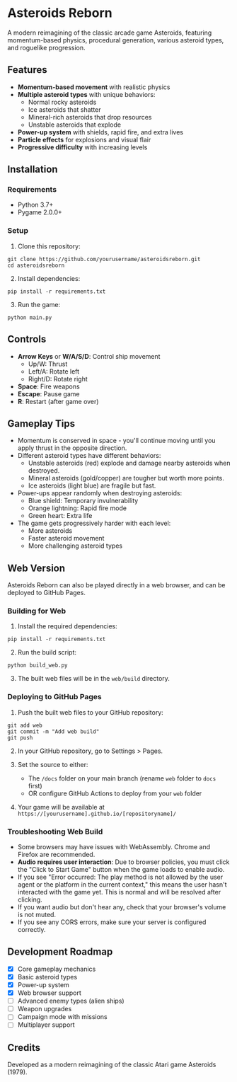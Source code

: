 # Asteroids Reborn

A modern reimagining of the classic arcade game Asteroids, featuring momentum-based physics, procedural generation, various asteroid types, and roguelike progression.

## Features

- **Momentum-based movement** with realistic physics
- **Multiple asteroid types** with unique behaviors:
  - Normal rocky asteroids
  - Ice asteroids that shatter
  - Mineral-rich asteroids that drop resources
  - Unstable asteroids that explode
- **Power-up system** with shields, rapid fire, and extra lives
- **Particle effects** for explosions and visual flair
- **Progressive difficulty** with increasing levels

## Installation

### Requirements
- Python 3.7+
- Pygame 2.0.0+

### Setup

1. Clone this repository:
```
git clone https://github.com/yourusername/asteroidsreborn.git
cd asteroidsreborn
```

2. Install dependencies:
```
pip install -r requirements.txt
```

3. Run the game:
```
python main.py
```

## Controls

- **Arrow Keys** or **W/A/S/D**: Control ship movement
  - Up/W: Thrust
  - Left/A: Rotate left
  - Right/D: Rotate right
- **Space**: Fire weapons
- **Escape**: Pause game
- **R**: Restart (after game over)

## Gameplay Tips

- Momentum is conserved in space - you'll continue moving until you apply thrust in the opposite direction.
- Different asteroid types have different behaviors:
  - Unstable asteroids (red) explode and damage nearby asteroids when destroyed.
  - Mineral asteroids (gold/copper) are tougher but worth more points.
  - Ice asteroids (light blue) are fragile but fast.
- Power-ups appear randomly when destroying asteroids:
  - Blue shield: Temporary invulnerability
  - Orange lightning: Rapid fire mode
  - Green heart: Extra life
- The game gets progressively harder with each level:
  - More asteroids
  - Faster asteroid movement
  - More challenging asteroid types

## Web Version

Asteroids Reborn can also be played directly in a web browser, and can be deployed to GitHub Pages.

### Building for Web

1. Install the required dependencies:
```
pip install -r requirements.txt
```

2. Run the build script:
```
python build_web.py
```

3. The built web files will be in the `web/build` directory.

### Deploying to GitHub Pages

1. Push the built web files to your GitHub repository:
```
git add web
git commit -m "Add web build"
git push
```

2. In your GitHub repository, go to Settings > Pages.

3. Set the source to either:
   - The `/docs` folder on your main branch (rename `web` folder to `docs` first)
   - OR configure GitHub Actions to deploy from your `web` folder

4. Your game will be available at `https://[yourusername].github.io/[repositoryname]/`

### Troubleshooting Web Build

- Some browsers may have issues with WebAssembly. Chrome and Firefox are recommended.
- **Audio requires user interaction**: Due to browser policies, you must click the "Click to Start Game" button when the game loads to enable audio.
- If you see "Error occurred: The play method is not allowed by the user agent or the platform in the current context," this means the user hasn't interacted with the game yet. This is normal and will be resolved after clicking.
- If you want audio but don't hear any, check that your browser's volume is not muted.
- If you see any CORS errors, make sure your server is configured correctly.

## Development Roadmap

- [x] Core gameplay mechanics
- [x] Basic asteroid types
- [x] Power-up system
- [x] Web browser support
- [ ] Advanced enemy types (alien ships)
- [ ] Weapon upgrades
- [ ] Campaign mode with missions
- [ ] Multiplayer support

## Credits

Developed as a modern reimagining of the classic Atari game Asteroids (1979). 